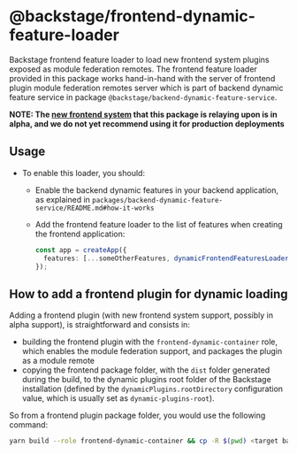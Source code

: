 # @backstage/frontend-dynamic-feature-loader

Backstage frontend feature loader to load new frontend system plugins exposed as module federation remotes.
The frontend feature loader provided in this package works hand-in-hand with the server of frontend plugin module federation remotes server which is part of backend dynamic feature service in package `@backstage/backend-dynamic-feature-service`.

**NOTE: The [new frontend system](https://backstage.io/docs/frontend-system/) that this package is relaying upon is in alpha, and we do not yet recommend using it for production deployments**

## Usage

- To enable this loader, you should:

  - Enable the backend dynamic features in your backend application, as explained in `packages/backend-dynamic-feature-service/README.md#how-it-works`
  - Add the frontend feature loader to the list of features when creating the frontend application:

    ```typescript
    const app = createApp({
      features: [...someOtherFeatures, dynamicFrontendFeaturesLoader()],
    });
    ```

## How to add a frontend plugin for dynamic loading

Adding a frontend plugin (with new frontend system support, possibly in alpha support), is straightforward and consists in:

- building the frontend plugin with the `frontend-dynamic-container` role, which enables the module federation support, and packages the plugin as a module remote
- copying the frontend package folder, with the `dist` folder generated during the build, to the dynamic plugins root folder of the Backstage installation (defined by the `dynamicPlugins.rootDirectory` configuration value, which is usually set as `dynamic-plugins-root`).

So from a frontend plugin package folder, you would use the following command:

```bash
yarn build --role frontend-dynamic-container && cp -R $(pwd) <target backstage>/dynamic-plugins-root/
```
